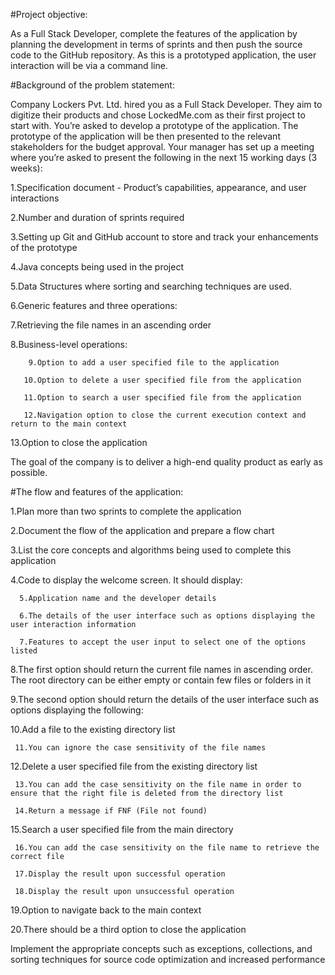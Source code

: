 #Project objective: 

As a Full Stack Developer, complete the features of the application by planning the development in terms of sprints and then push the source code to the GitHub repository. As this is a prototyped application, the user interaction will be via a command line. 



#Background of the problem statement:

Company Lockers Pvt. Ltd. hired you as a Full Stack Developer. They aim to digitize their products and chose LockedMe.com as their first project to start with. You’re asked to develop a prototype of the application. The prototype of the application will be then presented to the relevant stakeholders for the budget approval. Your manager has set up a meeting where you’re asked to present the following in the next 15 working days (3 weeks): 

1.Specification document - Product’s capabilities, appearance, and user interactions

2.Number and duration of sprints required 

3.Setting up Git and GitHub account to store and track your enhancements of the prototype 

4.Java concepts being used in the project 

5.Data Structures where sorting and searching techniques are used. 

6.Generic features and three operations: 

7.Retrieving the file names in an ascending order

8.Business-level operations:

        9.Option to add a user specified file to the application

       10.Option to delete a user specified file from the application

       11.Option to search a user specified file from the application

       12.Navigation option to close the current execution context and return to the main context

  13.Option to close the application

 
The goal of the company is to deliver a high-end quality product as early as possible. 
 



#The flow and features of the application:

1.Plan more than two sprints to complete the application

2.Document the flow of the application and prepare a flow chart 

3.List the core concepts and algorithms being used to complete this application

4.Code to display the welcome screen. It should display:

      5.Application name and the developer details 

      6.The details of the user interface such as options displaying the user interaction information 

      7.Features to accept the user input to select one of the options listed 

8.The first option should return the current file names in ascending order. The root directory can be either empty or contain few files or folders in it

 9.The second option should return the details of the user interface such as options displaying the following:

 10.Add a file to the existing directory list

     11.You can ignore the case sensitivity of the file names 

12.Delete a user specified file from the existing directory list

     13.You can add the case sensitivity on the file name in order to ensure that the right file is deleted from the directory list

     14.Return a message if FNF (File not found)

15.Search a user specified file from the main directory

     16.You can add the case sensitivity on the file name to retrieve the correct file

     17.Display the result upon successful operation

     18.Display the result upon unsuccessful operation

19.Option to navigate back to the main context

20.There should be a third option to close the application

Implement the appropriate concepts such as exceptions, collections, and sorting techniques for source code optimization and increased performance 


 

